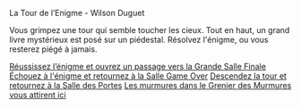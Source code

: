 La Tour de l’Enigme - Wilson Duguet

Vous grimpez une tour qui semble toucher les cieux.
Tout en haut, un grand livre mystérieux est posé sur un piédestal.
Résolvez l'énigme, ou vous resterez piégé à jamais.

[Réussissez l’énigme et ouvrez un passage vers la Grande Salle Finale]()
[Échouez à l'énigme et retournez à la Salle Game Over]()
[Descendez la tour et retournez à la Salle des Portes]()
[Les murmures dans le Grenier des Murmures vous attirent ici]()
